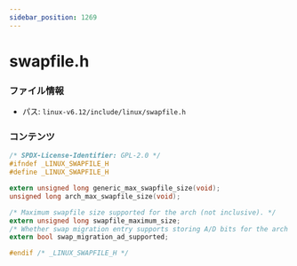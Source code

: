 ```yaml
---
sidebar_position: 1269
---
```

# swapfile.h

### ファイル情報

- パス: `linux-v6.12/include/linux/swapfile.h`

### コンテンツ

```h
/* SPDX-License-Identifier: GPL-2.0 */
#ifndef _LINUX_SWAPFILE_H
#define _LINUX_SWAPFILE_H

extern unsigned long generic_max_swapfile_size(void);
unsigned long arch_max_swapfile_size(void);

/* Maximum swapfile size supported for the arch (not inclusive). */
extern unsigned long swapfile_maximum_size;
/* Whether swap migration entry supports storing A/D bits for the arch */
extern bool swap_migration_ad_supported;

#endif /* _LINUX_SWAPFILE_H */

```
